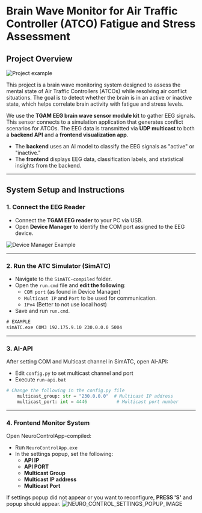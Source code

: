 # Brain Wave Monitor for Air Traffic Controller (ATCO) Fatigue and Stress Assessment

## Project Overview
![Project example](https://media.discordapp.net/attachments/1397264002907897929/1398661592232493066/image.png?ex=68877e1d&is=68862c9d&hm=c38fb35c2ec4913fbef44663ec23869013dc4b283f07d6c4a1c19fbdfe9e0763&=&format=webp&quality=lossless&width=1579&height=856)

This project is a brain wave monitoring system designed to assess the mental state of Air Traffic Controllers (ATCOs) while resolving air conflict situations. The goal is to detect whether the brain is in an active or inactive state, which helps correlate brain activity with fatigue and stress levels.

We use the **TGAM EEG brain wave sensor module kit** to gather EEG signals. This sensor connects to a simulation application that generates conflict scenarios for ATCOs. The EEG data is transmitted via **UDP multicast** to both a **backend API** and a **frontend visualization app**.

- The **backend** uses an AI model to classify the EEG signals as "active" or "inactive."
- The **frontend** displays EEG data, classification labels, and statistical insights from the backend.

---

## System Setup and Instructions

### 1. Connect the EEG Reader

- Connect the **TGAM EEG reader** to your PC via USB.
- Open **Device Manager** to identify the COM port assigned to the EEG device.

![Device Manager Example](https://media.discordapp.net/attachments/1397264002907897929/1399119485285306429/image.png?ex=6887d70f&is=6886858f&hm=c3a8f4b72dc55eae9ac32f07f3ac4e83326ea1b7e3aa57442fd6206fd6d081cb&=&format=webp&quality=lossless)

---

### 2. Run the ATC Simulator (SimATC)

- Navigate to the `SimATC-compiled` folder.
- Open the `run.cmd` file and **edit the following**:
  - `COM port` (as found in Device Manager)
  - `Multicast IP` and `Port` to be used for communication.
  -  `IPv4` (Better to not use local host)
- Save and run `run.cmd`.

```cmd
# EXAMPLE
simATC.exe COM3 192.175.9.10 230.0.0.0 5004
```
---
### 3. AI-API

After setting COM and Multicast channel in SimATC, open AI-API:

- Edit `config.py` to set multicast channel and port
- Execute `run-api.bat`
```py
# Change the following in the config.py file
    multicast_group: str = "230.0.0.0"  # Multicast IP address
    multicast_port: int = 4446           # Multicast port number
```
---

### 4. Frontend Monitor System

Open NeuroControlApp-compiled:

- Run `NeuroControlApp.exe`
- In the settings popup, set the following:
  - **API IP**
  - **API PORT**
  - **Multicast Group**
  - **Multicast IP address**
  - **Multicast Port**

If settings popup did not appear or you want to reconfigure, **PRESS 'S'** and popup should appear.
![NEURO_CONTROL_SETTINGS_POPUP_IMAGE](https://cdn.discordapp.com/attachments/1397264002907897929/1399121958314049647/image.png?ex=6887d95d&is=688687dd&hm=acde5695cf24d5c3e6b3e7ce94547d59beba8c49cf85a095c1de0e508e7d5f1d&)
